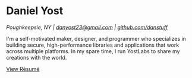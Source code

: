 # Daniel Yost

*Poughkeepsie, NY | [danyost23@gmail.com](mailto:danyost23@gmail.com) | [github.com/danstuff](https://github.com/danstuff)*

I'm a self-motivated maker, designer, and programmer who specializes in building secure, high-performance libraries and applications that work across multiple platforms. In my spare time, I run YostLabs to share my creations with the world.

[View R&eacute;sum&eacute;](/resume)
